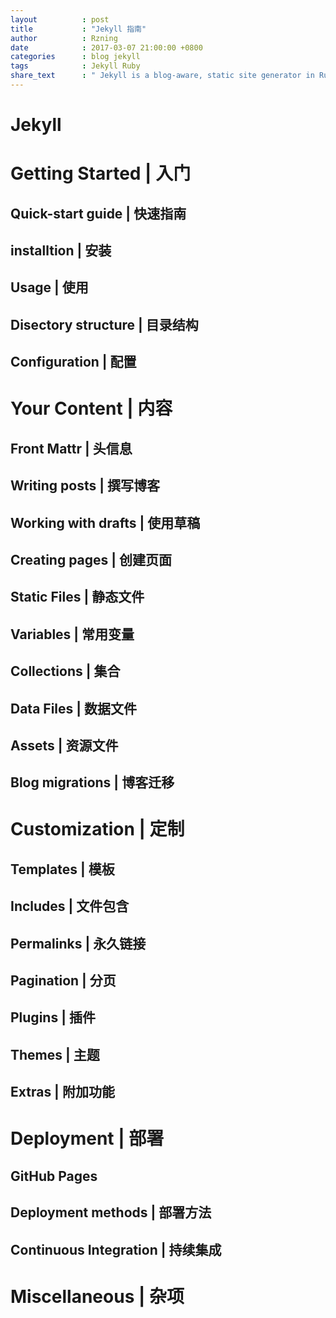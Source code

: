 ```yaml
---
layout          : post
title           : "Jekyll 指南"
author          : Rzning
date            : 2017-03-07 21:00:00 +0800
categories      : blog jekyll
tags            : Jekyll Ruby
share_text      : " Jekyll is a blog-aware, static site generator in Ruby."
---
```


Jekyll
======

# Getting Started | 入门 ####################

## Quick-start guide | 快速指南

## installtion | 安装

## Usage | 使用

## Disectory structure | 目录结构

## Configuration | 配置


# Your Content | 内容 #######################

## Front Mattr | 头信息

## Writing posts | 撰写博客

## Working with drafts | 使用草稿

## Creating pages | 创建页面

## Static Files | 静态文件

## Variables | 常用变量

## Collections | 集合

## Data Files | 数据文件

## Assets | 资源文件

## Blog migrations | 博客迁移


# Customization | 定制 ######################

## Templates | 模板

## Includes | 文件包含

## Permalinks | 永久链接

## Pagination | 分页

## Plugins | 插件

## Themes | 主题

## Extras | 附加功能


# Deployment | 部署 #########################

## GitHub Pages

## Deployment methods | 部署方法

## Continuous Integration | 持续集成


# Miscellaneous | 杂项 ######################




